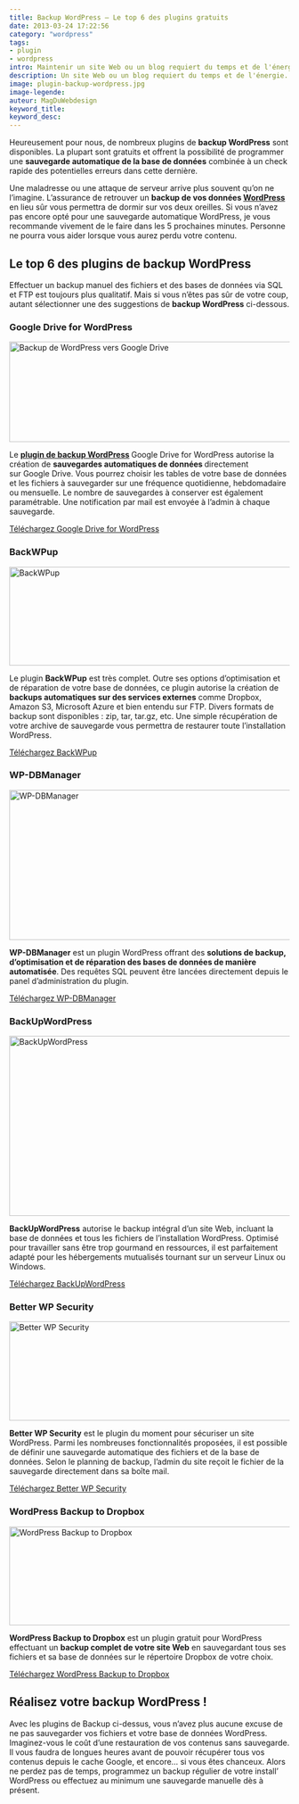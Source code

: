 ```yaml
---
title: Backup WordPress – Le top 6 des plugins gratuits
date: 2013-03-24 17:22:56
category: "wordpress"
tags: 
- plugin
- wordpress
intro: Maintenir un site Web ou un blog requiert du temps et de l'énergie. Autant vous assurez que tout votre travail soit en sécurité en optant pour l'option backup. Réalisez un backup régulier de vos données WordPress vous évitera bien des ennuis lorsque le jour fatal arrivera. Récupérer et installer à nouveau une base de données endommagée n'est pas une partie de plaisir et peut même faire peur si l'on a aucune connaissance concernant ce type d'opération.
description: Un site Web ou un blog requiert du temps et de l'énergie. Assurez-vous que votre travail soit en sécurité en optant pour un backup WordPress
image: plugin-backup-wordpress.jpg
image-legende:
auteur: MagDuWebdesign
keyword_title:
keyword_desc:
---
```


<p>Heureusement pour nous, de nombreux plugins de <strong>backup WordPress</strong> sont disponibles. La plupart sont gratuits et offrent la possibilité de programmer une <strong>sauvegarde automatique de la base de données</strong> combinée à un check rapide des potentielles erreurs dans cette dernière.</p>
<p>Une maladresse ou une attaque de serveur arrive plus souvent qu’on ne l’imagine. L’assurance de retrouver un <strong>backup de vos données <a title="Archive WordPress" href="http://magazineduwebdesign.com/wordpress/">WordPress</a></strong> en lieu sûr vous permettra de dormir sur vos deux oreilles. Si vous n’avez pas encore opté pour une sauvegarde automatique WordPress, je vous recommande vivement de le faire dans les 5 prochaines minutes. Personne ne pourra vous aider lorsque vous aurez perdu votre contenu.</p>
<h2>Le top 6 des plugins de backup WordPress</h2>
<p>Effectuer un backup manuel des fichiers et des bases de données via SQL et FTP est toujours plus qualitatif. Mais si vous n’êtes pas sûr de votre coup, autant sélectionner une des suggestions de <strong>backup WordPress</strong> ci-dessous.</p>
<h3>Google Drive for WordPress</h3>
<p><img title="Backup de WordPress vers Google Drive" src="https://s3-eu-west-1.amazonaws.com/mdw-images/large/Google-Drive-for-WordPress-WordPress-Plugins.jpg" alt="Backup de WordPress vers Google Drive" width="555" height="180"></p>
<p>Le&nbsp;<strong><a title="Plugin de sauvegarde automatique de données WordPress vers Google Drive" href="http://magazineduwebdesign.com/sauvegarde-automatique-wordpress-google-drive">plugin de backup WordPress</a>&nbsp;</strong>Google Drive for WordPress&nbsp;autorise la création de&nbsp;<strong>sauvegardes automatiques de données&nbsp;</strong>directement sur&nbsp;Google Drive. Vous pourrez choisir les tables de votre base de données et les fichiers à sauvegarder sur une fréquence quotidienne, hebdomadaire ou mensuelle. Le nombre de sauvegardes à conserver est également paramétrable. Une notification par mail est envoyée à l’admin à chaque sauvegarde.</p>
<a class="button primary radius" href="http://wordpress.org/extend/plugins/wp-google-drive/" target="_blank">Téléchargez&nbsp;Google Drive for WordPress</a>
<h3>BackWPup</h3>
<p><img title="BackWPup" src="https://s3-eu-west-1.amazonaws.com/mdw-images/large/backup-wordpress-1.jpg" alt="BackWPup" width="555" height="177"></p>
<p>Le plugin <strong>BackWPup</strong> est très complet. Outre ses options d’optimisation et de réparation de votre base de données, ce plugin autorise la création de <strong>backups automatiques sur des services externes</strong> comme Dropbox, Amazon S3, Microsoft Azure et bien entendu sur FTP. Divers formats de backup sont disponibles : zip, tar, tar.gz, etc. Une simple récupération de votre archive de sauvegarde vous permettra de restaurer toute l’installation WordPress.</p>
<a class="button primary radius" href="http://wordpress.org/extend/plugins/backwpup/" target="_blank">Téléchargez&nbsp;BackWPup</a>
<h3>WP-DBManager</h3>
<p><img title="WP-DBManager" src="https://s3-eu-west-1.amazonaws.com/mdw-images/large/backup-wordpress-5.jpg" alt="WP-DBManager" width="525" height="269"></p>
<p><strong>WP-DBManager</strong> est un plugin WordPress offrant des <strong>solutions de backup, d’optimisation et de réparation des bases de données de manière automatisée</strong>. Des requêtes SQL peuvent être lancées directement depuis le panel d’administration du plugin.</p>
<a class="button primary radius" href="http://wordpress.org/extend/plugins/wp-dbmanager/" target="_blank">Téléchargez&nbsp;WP-DBManager</a>
<h3>BackUpWordPress</h3>
<p><img title="BackUpWordPress" src="https://s3-eu-west-1.amazonaws.com/mdw-images/large/backup-wordpress-4.jpg" alt="BackUpWordPress" width="529" height="323"></p>
<p><strong>BackUpWordPress</strong> autorise le backup intégral d’un site Web, incluant la base de données et tous les fichiers de l’installation WordPress. Optimisé pour travailler sans être trop&nbsp;gourmand en ressources, il est parfaitement adapté pour les hébergements mutualisés tournant sur un serveur Linux ou Windows.</p>
<a class="button primary radius" href="http://wordpress.org/extend/plugins/backupwordpress/" target="_blank">Téléchargez&nbsp;BackUpWordPress</a>
<h3>Better WP Security</h3>
<p><img title="Better WP Security" src="https://s3-eu-west-1.amazonaws.com/mdw-images/large/backup-wordpress-3.jpg" alt="Better WP Security" width="555" height="178"></p>
<p><strong>Better WP Security</strong> est le plugin du moment pour sécuriser un site WordPress. Parmi les nombreuses fonctionnalités proposées, il est possible de définir une sauvegarde automatique des fichiers et de la base de données. Selon le planning de backup, l’admin du site reçoit le fichier de la sauvegarde directement dans sa boîte mail.</p>
<a class="button primary radius" href="http://wordpress.org/extend/plugins/better-wp-security/" target="_blank">Téléchargez Better WP Security</a>
<h3>WordPress Backup to Dropbox</h3>
<p><img title="WordPress Backup to Dropbox" src="https://s3-eu-west-1.amazonaws.com/mdw-images/large/backup-wordpress-2.jpg" alt="WordPress Backup to Dropbox" width="555" height="177"></p>
<p><strong>WordPress Backup to Dropbox</strong> est un plugin gratuit pour WordPress effectuant un <strong>backup complet de votre site Web</strong> en sauvegardant tous ses fichiers et sa base de données sur le répertoire Dropbox de votre choix.</p>
<a class="button primary radius" href="http://wordpress.org/extend/plugins/wordpress-backup-to-dropbox/" target="_blank">Téléchargez WordPress Backup to Dropbox</a>
<h2>Réalisez votre backup WordPress !</h2>
<p>Avec les plugins de Backup ci-dessus, vous n’avez plus aucune excuse de ne pas sauvegarder vos fichiers et votre base de données WordPress. Imaginez-vous le coût d’une restauration de vos contenus sans sauvegarde. Il vous faudra de longues heures avant de pouvoir récupérer tous vos contenus depuis le cache Google, et encore… si vous êtes chanceux. Alors ne perdez pas de temps, programmez un backup régulier de votre install’ WordPress ou effectuez au minimum une sauvegarde manuelle dès à présent.</p>